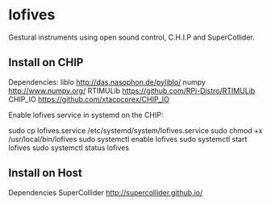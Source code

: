 # lofives
Gestural instruments using open sound control, C.H.I.P and SuperCollider.

## Install on CHIP

Dependencies:
liblo http://das.nasophon.de/pyliblo/
numpy http://www.numpy.org/
RTIMULib https://github.com/RPi-Distro/RTIMULib 
CHIP_IO https://github.com/xtacocorex/CHIP_IO

Enable lofives service in systemd on the CHIP:

sudo cp lofives.service /etc/systemd/system/lofives.service 
sudo chmod +x /usr/local/bin/lofives
sudo systemctl enable lofives
sudo systemctl start lofives
sudo systemctl status lofives

## Install on Host

Dependencies
SuperCollider http://supercollider.github.io/

